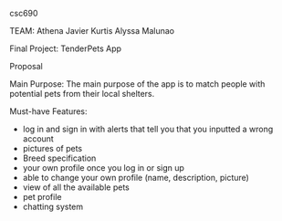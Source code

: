 csc690

TEAM:
Athena Javier
Kurtis
Alyssa Malunao

Final Project: TenderPets App

Proposal

Main Purpose: The main purpose of the app is to match people with potential pets from their local shelters.

Must-have Features:
  - log in and sign in with alerts that tell you that you inputted a wrong account
  - pictures of pets
  - Breed specification
  - your own profile once you log in or sign up
  - able to change your own profile (name, description, picture)
  - view of all the available pets
  - pet profile
  - chatting system

